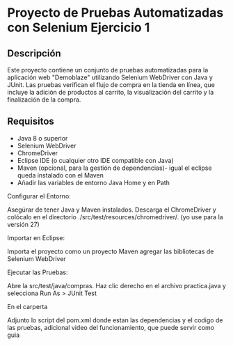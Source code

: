 # Proyecto de Pruebas Automatizadas con Selenium Ejercicio 1

## Descripción

Este proyecto contiene un conjunto de pruebas automatizadas para la aplicación web "Demoblaze" utilizando Selenium WebDriver con Java y JUnit.
Las pruebas verifican el flujo de compra en la tienda en línea, que incluye la adición de productos al carrito, 
la visualización del carrito y la finalización de la compra.

## Requisitos

- Java 8 o superior
- Selenium WebDriver
- ChromeDriver
- Eclipse IDE (o cualquier otro IDE compatible con Java) 
- Maven (opcional, para la gestión de dependencias)- igual el eclipse queda instalado con el Maven
- Añadir las variables de entorno Java Home y en Path

Configurar el Entorno:

Asegúrar de tener Java y Maven instalados.
Descarga el ChromeDriver y colócalo en el directorio ./src/test/resources/chromedriver/. (yo use para la versión 27)

Importar en Eclipse:

Importa el proyecto como un proyecto Maven
agregar las bibliotecas de Selenium WebDriver

Ejecutar las Pruebas:

Abre la src/test/java/compras.
Haz clic derecho en el archivo practica.java y selecciona Run As > JUnit Test

En el carperta 

Adjunto lo script del pom.xml donde estan las dependencias
y el codigo de las pruebas, adicional video del funcionamiento, que puede servir como guia

